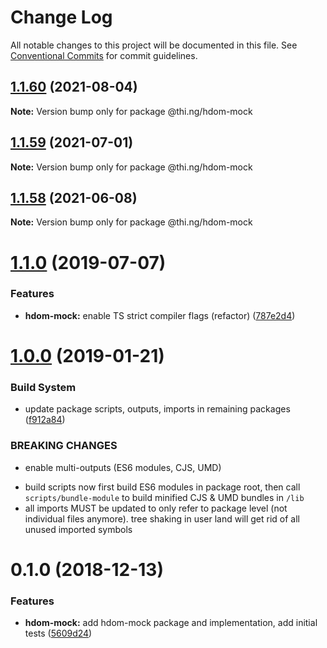 # Change Log

All notable changes to this project will be documented in this file.
See [Conventional Commits](https://conventionalcommits.org) for commit guidelines.

## [1.1.60](https://github.com/thi-ng/umbrella/compare/@thi.ng/hdom-mock@1.1.59...@thi.ng/hdom-mock@1.1.60) (2021-08-04)

**Note:** Version bump only for package @thi.ng/hdom-mock





## [1.1.59](https://github.com/thi-ng/umbrella/compare/@thi.ng/hdom-mock@1.1.58...@thi.ng/hdom-mock@1.1.59) (2021-07-01)

**Note:** Version bump only for package @thi.ng/hdom-mock





## [1.1.58](https://github.com/thi-ng/umbrella/compare/@thi.ng/hdom-mock@1.1.57...@thi.ng/hdom-mock@1.1.58) (2021-06-08)

**Note:** Version bump only for package @thi.ng/hdom-mock





# [1.1.0](https://github.com/thi-ng/umbrella/compare/@thi.ng/hdom-mock@1.0.16...@thi.ng/hdom-mock@1.1.0) (2019-07-07)

### Features

* **hdom-mock:** enable TS strict compiler flags (refactor) ([787e2d4](https://github.com/thi-ng/umbrella/commit/787e2d4))

# [1.0.0](https://github.com/thi-ng/umbrella/compare/@thi.ng/hdom-mock@0.1.5...@thi.ng/hdom-mock@1.0.0) (2019-01-21)

### Build System

* update package scripts, outputs, imports in remaining packages ([f912a84](https://github.com/thi-ng/umbrella/commit/f912a84))

### BREAKING CHANGES

* enable multi-outputs (ES6 modules, CJS, UMD)

- build scripts now first build ES6 modules in package root, then call
  `scripts/bundle-module` to build minified CJS & UMD bundles in `/lib`
- all imports MUST be updated to only refer to package level
  (not individual files anymore). tree shaking in user land will get rid of
  all unused imported symbols

# 0.1.0 (2018-12-13)

### Features

* **hdom-mock:** add hdom-mock package and implementation, add initial tests ([5609d24](https://github.com/thi-ng/umbrella/commit/5609d24))

